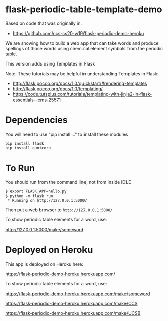 # flask-periodic-table-template-demo

Based on code that was originally in:

* <https://github.com/ccs-cs20-w19/flask-periodic-demo-heroku>

We are showing how to build a web app that can take words and produce spellings of those words using chemical element symbols from the periodic table.

This version adds using Templates in Flask

Note: These tutorials may be helpful in understanding Templates in Flask:
* <http://flask.pocoo.org/docs/1.0/quickstart/#rendering-templates>
* <http://flask.pocoo.org/docs/1.0/templating/>
* <https://code.tutsplus.com/tutorials/templating-with-jinja2-in-flask-essentials--cms-25571>

# Dependencies

You will need to use "pip install ..." to install these modules

```
pip install flask
pip install gunicorn
```

# To Run

You should run from the command line, not from inside IDLE

```
$ export FLASK_APP=hello.py
$ python -m flask run
 * Running on http://127.0.0.1:5000/
```

Then put a web browser to `http://127.0.0.1:5000/`

To show periodic table elements for a word, use:

  http://127.0.0.1:5000/make/someword

# Deployed on Heroku

This app is deployed on Heroku here:

https://flask-periodic-demo-heroku.herokuapp.com/

To show periodic table elements for a word, use:

https://flask-periodic-demo-heroku.herokuapp.com/make/someword


https://flask-periodic-demo-heroku.herokuapp.com/make/CCS

https://flask-periodic-demo-heroku.herokuapp.com/make/UCSB
